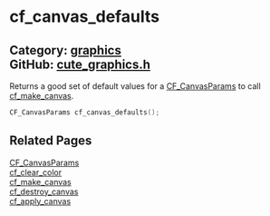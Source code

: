 [](../header.md ':include')

# cf_canvas_defaults

Category: [graphics](https://github.com/RandyGaul/cute_framework/blob/master/docs/api_reference?id=graphics)  
GitHub: [cute_graphics.h](https://github.com/RandyGaul/cute_framework/blob/master/include/cute_graphics.h)  
---

Returns a good set of default values for a [CF_CanvasParams](https://github.com/RandyGaul/cute_framework/blob/master/docs/graphics/cf_canvasparams.md) to call [cf_make_canvas](https://github.com/RandyGaul/cute_framework/blob/master/docs/graphics/cf_make_canvas.md).

```cpp
CF_CanvasParams cf_canvas_defaults();
```

## Related Pages

[CF_CanvasParams](https://github.com/RandyGaul/cute_framework/blob/master/docs/graphics/cf_canvasparams.md)  
[cf_clear_color](https://github.com/RandyGaul/cute_framework/blob/master/docs/graphics/cf_clear_color.md)  
[cf_make_canvas](https://github.com/RandyGaul/cute_framework/blob/master/docs/graphics/cf_make_canvas.md)  
[cf_destroy_canvas](https://github.com/RandyGaul/cute_framework/blob/master/docs/graphics/cf_destroy_canvas.md)  
[cf_apply_canvas](https://github.com/RandyGaul/cute_framework/blob/master/docs/graphics/cf_apply_canvas.md)  
